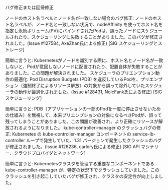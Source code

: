 バグ修正または回帰修正

ノードのホスト名ラベルとノード名が一致しない場合のバグ修正: ノードのホスト名ラベルが、ノード名と一致しない状況で、nodeAffinity を使ってホスト名を指定し永続ボリューム(PV)にバインドされたPodは、誤ったノードにスケジュールされたり、スケジューリングに失敗することがありました。このバグが修正されました。(Issue #127584, AxeZhan氏による修正) [SIG スケジューリングとストレージ]

簡単に言うと: Kubernetesがノードを識別する際に、ホスト名とノード名が一致しないと、Podが意図しないノードに配置されたり、配置自体が失敗することがありました。この問題が解決されました。
スケジューラのプリエンプション動作の最適化: Pod Disruption Budgets (PDB) を違反しているPodを、プリエンプション（強制終了によるリソース解放）の対象から誤って除外していたスケジューラの動作が最適化されました。(Issue #128431, NoicFank氏による修正) [SIG スケジューリング]

簡単に言うと: PDB（アプリケーションの一部のPodを一度に停止させないための仕組み）を無視して、本来プリエンプションの対象になるべきPodが、誤って残ってしまうことがありました。この問題が改善され、より正確にリソースが解放されるようになりました。
kube-controller-manager のクラッシュバグの修正: Kubernetes の kube-controller-manager コンポーネントの service-lb-controller ループで発生していた、1.31 バージョンで発生したクラッシュのバグが修正されました。(Issue #128236, carlory氏による修正) [SIG API マシナリー、クラウドプロバイダとネットワーク]

簡単に言うと: Kubernetesクラスタを管理する重要なコンポーネントである kube-controller-manager が、特定の状況下でクラッシュしていました。このクラッシュを引き起こしていたバグが修正され、クラスタの安定性が向上しました。
